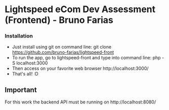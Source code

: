 # Lightspeed eCom Dev Assessment (Frontend) - Bruno Farias

### Installation

- Just install using git on command line: git clone https://github.com/bruno-farias/lightspeed-front
- To run the app, go to lightspeed-front and type into command line: php -S localhost:3000
- Then access on your favorite web browser http://localhost:3000/
- That's all! :D

## Important

For this work the backend API must be running on http://localhost:8080/